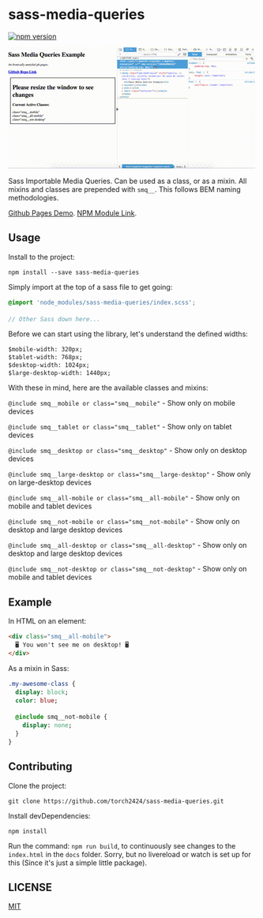 # sass-media-queries

[![npm version](https://badge.fury.io/js/sass-media-queries.svg)](https://badge.fury.io/js/sass-media-queries)

![Example of Sass Media Queries](./docs/smqGithubPages.gif)

Sass Importable Media Queries. Can be used as a class, or as a mixin. All mixins and classes are prepended with `smq__`. This follows BEM naming methodologies.

[Github Pages Demo](https://torch2424.github.io/sass-media-queries/).
[NPM Module Link](https://www.npmjs.com/package/sass-media-queries).

## Usage

Install to the project:

```
npm install --save sass-media-queries
```

Simply import at the top of a sass file to get going:

```scss
@import 'node_modules/sass-media-queries/index.scss';

// Other Sass down here...
```

Before we can start using the library, let's understand the defined widths:

```
$mobile-width: 320px;
$tablet-width: 768px;
$desktop-width: 1024px;
$large-desktop-width: 1440px;
```

With these in mind, here are the available classes and mixins:

`@include smq__mobile or class="smq__mobile"` - Show only on mobile devices


`@include smq__tablet or class="smq__tablet"` - Show only on tablet devices


`@include smq__desktop or class="smq__desktop"` - Show only on desktop devices


`@include smq__large-desktop or class="smq__large-desktop"` - Show only on large-desktop devices


`@include smq__all-mobile or class="smq__all-mobile"` - Show only on mobile and tablet devices


`@include smq__not-mobile or class="smq__not-mobile"` - Show only on desktop and large desktop devices


`@include smq__all-desktop or class="smq__all-desktop"` - Show only on desktop and large desktop devices


`@include smq__not-desktop or class="smq__not-desktop"` - Show only on mobile and tablet devices




## Example

In HTML on an element:

```html
<div class="smq__all-mobile">
  🖥️ You won't see me on desktop! 🖥️
</div>
```

As a mixin in Sass:

```sass
.my-awesome-class {
  display: block;
  color: blue;

  @include smq__not-mobile {
    display: none;
  }
}
```

## Contributing

Clone the project:

```
git clone https://github.com/torch2424/sass-media-queries.git
```

Install devDependencies:

```
npm install
```

Run the command: `npm run build`, to continuously see changes to the `index.html` in the `docs` folder. Sorry, but no livereload or watch is set up for this (Since it's just a simple little package).

## LICENSE

[MIT](https://choosealicense.com/licenses/mit/#)
